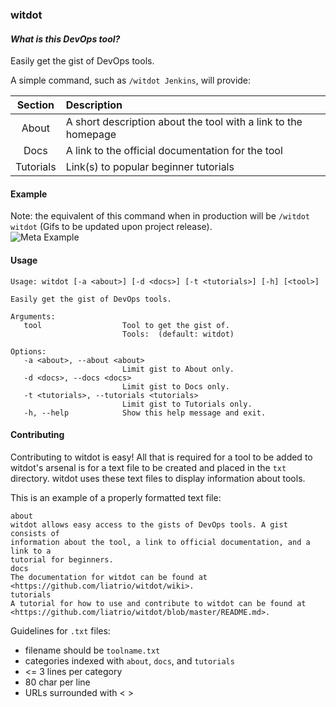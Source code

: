 ### witdot  
#### _What is this DevOps tool?_  
Easily get the gist of DevOps tools.  
  
A simple command, such as `/witdot Jenkins`, will provide:  
  
| Section | Description |
| :---:     |     :---      |
| About     | A short description about the tool with a link to the homepage |
| Docs      | A link to the official documentation for the tool |
| Tutorials | Link(s) to popular beginner tutorials |

#### Example  
Note: the equivalent of this command when in production will be `/witdot witdot` (Gifs to be updated upon project release).  
![Meta Example](https://shanemacbride.github.io/misc/dogistExample1.gif)

#### Usage
```
Usage: witdot [-a <about>] [-d <docs>] [-t <tutorials>] [-h] [<tool>]

Easily get the gist of DevOps tools.

Arguments:
   tool                  Tool to get the gist of.
                         Tools:  (default: witdot)

Options:
   -a <about>, --about <about>
                         Limit gist to About only.
   -d <docs>, --docs <docs>
                         Limit gist to Docs only.
   -t <tutorials>, --tutorials <tutorials>
                         Limit gist to Tutorials only.
   -h, --help            Show this help message and exit.
```

#### Contributing
Contributing to witdot is easy! All that is required for a tool to be added to witdot's arsenal is for a text file to be created and placed in the `txt` directory. witdot uses these text files to display information about tools.  
  
This is an example of a properly formatted text file:
```
about
witdot allows easy access to the gists of DevOps tools. A gist consists of
information about the tool, a link to official documentation, and a link to a
tutorial for beginners.
docs
The documentation for witdot can be found at
<https://github.com/liatrio/witdot/wiki>.
tutorials
A tutorial for how to use and contribute to witdot can be found at
<https://github.com/liatrio/witdot/blob/master/README.md>.
```

Guidelines for `.txt` files:
  - filename should be `toolname.txt`
  - categories indexed with `about`, `docs`, and `tutorials`
  - <= 3 lines per category
  - 80 char per line
  - URLs surrounded with < >
